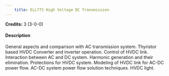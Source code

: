 ```yaml
---
    title: ELL773 High Voltage DC Transmission
---
```

**Credits:** 3 (3-0-0)



#### Description 
General aspects and comparison with AC transmission system. Thyristor based HVDC Converter and inverter operation. Control of HVDC link. Interaction between AC and DC system. Harmonic generation and their elimination. Protections for HVDC system. Modeling of HVDC link for AC-DC power flow. AC-DC system power flow solution techniques. HVDC light.